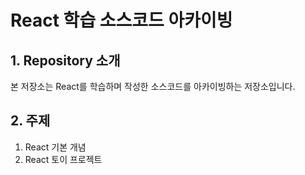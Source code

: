 # React 학습 소스코드 아카이빙

## 1. Repository 소개

본 저장소는 React를 학습하며 작성한 소스코드를 아카이빙하는 저장소입니다.

## 2. 주제

1. React 기본 개념
2. React 토이 프로젝트
